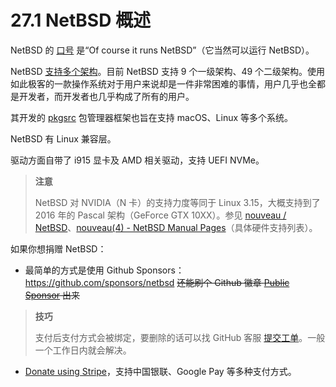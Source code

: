 # 27.1 NetBSD 概述

NetBSD 的 [口号](https://www.netbsd.org/about/portability.html) 是“Of course it runs NetBSD”（它当然可以运行 NetBSD）。

NetBSD [支持多个架构](https://wiki.netbsd.org/ports/)。目前 NetBSD 支持 9 个一级架构、49 个二级架构。使用如此极客的一款操作系统对于用户来说却是一件非常困难的事情，用户几乎也全都是开发者，而开发者也几乎构成了所有的用户。

其开发的 [pkgsrc](https://www.pkgsrc.org/) 包管理器框架也旨在支持 macOS、Linux 等多个系统。

NetBSD 有 Linux 兼容层。

驱动方面自带了 i915 显卡及 AMD 相关驱动，支持 UEFI NVMe。

>**注意**
>
>NetBSD 对 NVIDIA（N 卡）的支持力度等同于 Linux 3.15，大概支持到了 2016 年的 Pascal 架构（GeForce GTX 10XX）。参见 [nouveau / NetBSD](https://nouveau.freedesktop.org/NetBSD.html)、[nouveau(4) - NetBSD Manual Pages](https://man.netbsd.org/nouveau.4)（具体硬件支持列表）。

如果你想捐赠 NetBSD：

- 最简单的方式是使用 Github Sponsors：<https://github.com/sponsors/netbsd> ~~还能刷个 Github 徽章 [Public Sponsor](https://github.com/orgs/community/discussions/19916) 出来~~

>**技巧**
>
>支付后支付方式会被绑定，要删除的话可以找 GitHub 客服 [提交工单](https://support.github.com/)。一般一个工作日内就会解决。

- [Donate using Stripe](https://www.netbsd.org/stripe.html)，支持中国银联、Google Pay 等多种支付方式。
